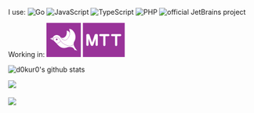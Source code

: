 I use:
![Go](https://img.shields.io/badge/--00ADD8?logo=go&logoColor=ffffff)
![JavaScript](https://img.shields.io/badge/--F7DF1E?logo=javascript&logoColor=000)
![TypeScript](https://img.shields.io/badge/--3178C6?logo=typescript&logoColor=ffffff)
![PHP](https://img.shields.io/badge/--787CB5?logo=php&logoColor=ffffff)
![official JetBrains project](http://jb.gg/badges/official.svg)

Working in:
[![MTT](https://raw.githubusercontent.com/d0kur0/d0kur0/fa80deae9ffaa9a79c60ed6625f70ed5bad5b5fe/mtt.svg)](https://mtt.ru)


![d0kur0's github stats](https://github-readme-stats.vercel.app/api?username=d0kur0&show_icons=true&theme=radical&count_private=true)


![](https://komarev.com/ghpvc/?username=d0kur0&label=?-23qfAF12)


<a href="https://github.com/d0kur0/webms-desktop">
  <img align="center" src="https://github-readme-stats.vercel.app/api/pin/?username=d0kur0&repo=webms-desktop&theme=radical" />
</a>
